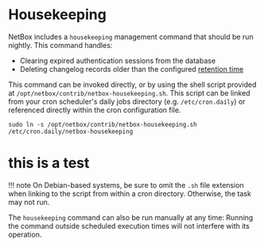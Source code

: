 # Housekeeping

NetBox includes a `housekeeping` management command that should be run nightly. This command handles:

* Clearing expired authentication sessions from the database
* Deleting changelog records older than the configured [retention time](../configuration/optional-settings.md#changelog_retention)

This command can be invoked directly, or by using the shell script provided at `/opt/netbox/contrib/netbox-housekeeping.sh`. This script can be linked from your cron scheduler's daily jobs directory (e.g. `/etc/cron.daily`) or referenced directly within the cron configuration file.

```shell
sudo ln -s /opt/netbox/contrib/netbox-housekeeping.sh /etc/cron.daily/netbox-housekeeping
```
# this is a test

!!! note
    On Debian-based systems, be sure to omit the `.sh` file extension when linking to the script from within a cron directory. Otherwise, the task may not run.

The `housekeeping` command can also be run manually at any time: Running the command outside scheduled execution times will not interfere with its operation.
